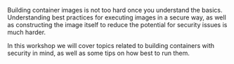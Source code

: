Building container images is not too hard once you understand the basics. Understanding best practices for executing images in a secure way, as well as constructing the image itself to reduce the potential for security issues is much harder.

In this workshop we will cover topics related to building containers with security in mind, as well as some tips on how best to run them.

